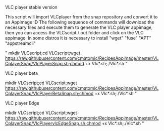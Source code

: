
VLC player stable version

This script will import VLCplayer from the snap repository and convert it to an Appimage :D
The following sequence of commands will download the necessary files and execute them to generate the VLC player appimage, then you can access the VLCscript / out folder and click on the VLC appimage.
In some distros it is necessary to install  "wget" "fuse" "APT" "appstreamcli"

" mkdir VLCscript;cd VLCscript;wget https://raw.githubusercontent.com/cmatomic/RecipesAppimage/master/VLCplayerSnap/VlcPlayerSnap.sh;chmod +x Vlc*.sh;./Vlc*.sh "


VLC player beta 

mkdir VLCscript;cd VLCscript;wget https://raw.githubusercontent.com/cmatomic/RecipesAppimage/master/VLCplayerSnap/VlcPlayerBetaSnap.sh;chmod +x Vlc*.sh;./Vlc*.sh "


VLC player Edge

mkdir VLCscript;cd VLCscript;wget https://raw.githubusercontent.com/cmatomic/RecipesAppimage/master/VLCplayerSnap/VlcPlayervlcEdgeSnap.sh;chmod +x Vlc*.sh;./Vlc*.sh "
